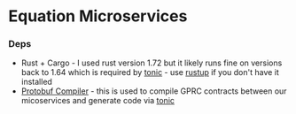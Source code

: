 # Equation Microservices

### Deps
- Rust + Cargo - I used rust version 1.72 but it likely runs fine on versions back to 1.64 which is required by [tonic](https://github.com/hyperium/tonic) - use [rustup](https://rustup.rs/) if you don't have it installed 
- [Protobuf Compiler](https://grpc.io/docs/protoc-installation/) - this is used to compile GPRC contracts between our micoservices and generate code via [tonic](https://github.com/hyperium/tonic)
